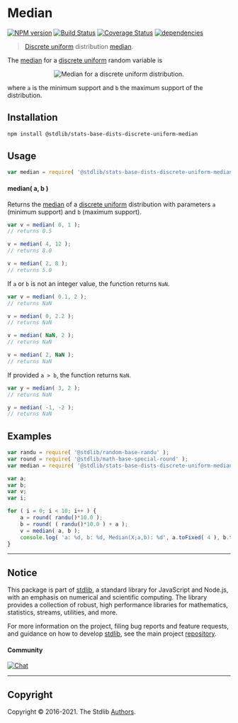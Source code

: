 <!--

@license Apache-2.0

Copyright (c) 2018 The Stdlib Authors.

Licensed under the Apache License, Version 2.0 (the "License");
you may not use this file except in compliance with the License.
You may obtain a copy of the License at

   http://www.apache.org/licenses/LICENSE-2.0

Unless required by applicable law or agreed to in writing, software
distributed under the License is distributed on an "AS IS" BASIS,
WITHOUT WARRANTIES OR CONDITIONS OF ANY KIND, either express or implied.
See the License for the specific language governing permissions and
limitations under the License.

-->

# Median

[![NPM version][npm-image]][npm-url] [![Build Status][test-image]][test-url] [![Coverage Status][coverage-image]][coverage-url] [![dependencies][dependencies-image]][dependencies-url]

> [Discrete uniform][discrete-uniform-distribution] distribution [median][median].

<!-- Section to include introductory text. Make sure to keep an empty line after the intro `section` element and another before the `/section` close. -->

<section class="intro">

The [median][median] for a [discrete uniform][discrete-uniform-distribution] random variable is

<!-- <equation class="equation" label="eq:discrete_uniform_median" align="center" raw="\operatorname{Median}\left[ X \right] = 0.5 \cdot ( a + b )" alt="Median for a discrete uniform distribution."> -->

<div class="equation" align="center" data-raw-text="\operatorname{Median}\left[ X \right] = 0.5 \cdot ( a + b )" data-equation="eq:discrete_uniform_median">
    <img src="https://cdn.jsdelivr.net/gh/stdlib-js/stdlib@591cf9d5c3a0cd3c1ceec961e5c49d73a68374cb/lib/node_modules/@stdlib/stats/base/dists/discrete-uniform/median/docs/img/equation_discrete_uniform_median.svg" alt="Median for a discrete uniform distribution.">
    <br>
</div>

<!-- </equation> -->

where `a` is the minimum support and `b` the maximum support of the distribution.

</section>

<!-- /.intro -->

<!-- Package usage documentation. -->

<section class="installation">

## Installation

```bash
npm install @stdlib/stats-base-dists-discrete-uniform-median
```

</section>

<section class="usage">

## Usage

```javascript
var median = require( '@stdlib/stats-base-dists-discrete-uniform-median' );
```

#### median( a, b )

Returns the [median][median] of a [discrete uniform][discrete-uniform-distribution] distribution with parameters `a` (minimum support) and `b` (maximum support).

```javascript
var v = median( 0, 1 );
// returns 0.5

v = median( 4, 12 );
// returns 8.0

v = median( 2, 8 );
// returns 5.0
```

If `a` or `b` is not an integer value, the function returns `NaN`.

```javascript
var v = median( 0.1, 2 );
// returns NaN

v = median( 0, 2.2 );
// returns NaN

v = median( NaN, 2 );
// returns NaN

v = median( 2, NaN );
// returns NaN
```

If provided `a > b`, the function returns `NaN`.

```javascript
var y = median( 3, 2 );
// returns NaN

y = median( -1, -2 );
// returns NaN
```

</section>

<!-- /.usage -->

<!-- Package usage notes. Make sure to keep an empty line after the `section` element and another before the `/section` close. -->

<section class="notes">

</section>

<!-- /.notes -->

<!-- Package usage examples. -->

<section class="examples">

## Examples

<!-- eslint no-undef: "error" -->

```javascript
var randu = require( '@stdlib/random-base-randu' );
var round = require( '@stdlib/math-base-special-round' );
var median = require( '@stdlib/stats-base-dists-discrete-uniform-median' );

var a;
var b;
var v;
var i;

for ( i = 0; i < 10; i++ ) {
    a = round( randu()*10.0 );
    b = round( ( randu()*10.0 ) + a );
    v = median( a, b );
    console.log( 'a: %d, b: %d, Median(X;a,b): %d', a.toFixed( 4 ), b.toFixed( 4 ), v.toFixed( 4 ) );
}
```

</section>

<!-- /.examples -->

<!-- Section to include cited references. If references are included, add a horizontal rule *before* the section. Make sure to keep an empty line after the `section` element and another before the `/section` close. -->

<section class="references">

</section>

<!-- /.references -->

<!-- Section for all links. Make sure to keep an empty line after the `section` element and another before the `/section` close. -->


<section class="main-repo" >

* * *

## Notice

This package is part of [stdlib][stdlib], a standard library for JavaScript and Node.js, with an emphasis on numerical and scientific computing. The library provides a collection of robust, high performance libraries for mathematics, statistics, streams, utilities, and more.

For more information on the project, filing bug reports and feature requests, and guidance on how to develop [stdlib][stdlib], see the main project [repository][stdlib].

#### Community

[![Chat][chat-image]][chat-url]

---

## Copyright

Copyright &copy; 2016-2021. The Stdlib [Authors][stdlib-authors].

</section>

<!-- /.stdlib -->

<!-- Section for all links. Make sure to keep an empty line after the `section` element and another before the `/section` close. -->

<section class="links">

[npm-image]: http://img.shields.io/npm/v/@stdlib/stats-base-dists-discrete-uniform-median.svg
[npm-url]: https://npmjs.org/package/@stdlib/stats-base-dists-discrete-uniform-median

[test-image]: https://github.com/stdlib-js/stats-base-dists-discrete-uniform-median/actions/workflows/test.yml/badge.svg
[test-url]: https://github.com/stdlib-js/stats-base-dists-discrete-uniform-median/actions/workflows/test.yml

[coverage-image]: https://img.shields.io/codecov/c/github/stdlib-js/stats-base-dists-discrete-uniform-median/main.svg
[coverage-url]: https://codecov.io/github/stdlib-js/stats-base-dists-discrete-uniform-median?branch=main

[dependencies-image]: https://img.shields.io/david/stdlib-js/stats-base-dists-discrete-uniform-median.svg
[dependencies-url]: https://david-dm.org/stdlib-js/stats-base-dists-discrete-uniform-median/main

[chat-image]: https://img.shields.io/gitter/room/stdlib-js/stdlib.svg
[chat-url]: https://gitter.im/stdlib-js/stdlib/

[stdlib]: https://github.com/stdlib-js/stdlib

[stdlib-authors]: https://github.com/stdlib-js/stdlib/graphs/contributors

[discrete-uniform-distribution]: https://en.wikipedia.org/wiki/Discrete_uniform_distribution

[median]: https://en.wikipedia.org/wiki/Median

</section>

<!-- /.links -->
